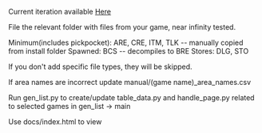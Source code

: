 Current iteration available [Here](https://xanthics.github.io/infinity_pickpocket_list/)

File the relevant folder with files from your game, near infinity tested.

Minimum(includes pickpocket): ARE, CRE, ITM, TLK -- manually copied from install folder
Spawned: BCS -- decompiles to BRE
Stores: DLG, STO

If you don't add specific file types, they will be skipped.

If area names are incorrect update manual/(game name)_area_names.csv 

Run gen_list.py to create/update table_data.py and handle_page.py related to selected games in gen_list -> main

Use docs/index.html to view